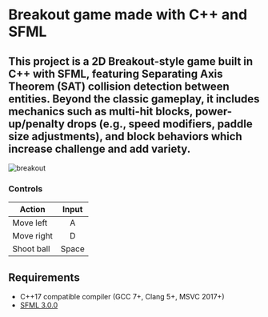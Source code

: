 # Breakout game made with C++ and SFML
## This project is a 2D Breakout-style game built in C++ with SFML, featuring Separating Axis Theorem (SAT) collision detection between entities. Beyond the classic gameplay, it includes mechanics such as multi-hit blocks, power-up/penalty drops (e.g., speed modifiers, paddle size adjustments), and block behaviors which increase challenge and add variety.

![breakout](https://github.com/user-attachments/assets/27b46858-fc72-48c1-8ddd-4a4baf0c5798)

### Controls
| Action  | Input |
| ------------- |:-------------:|
| Move left     | A             |
| Move right    | D             |
| Shoot ball    | Space         |

## Requirements
- C++17 compatible compiler (GCC 7+, Clang 5+, MSVC 2017+)
- [SFML 3.0.0](https://www.sfml-dev.org/download.php)

